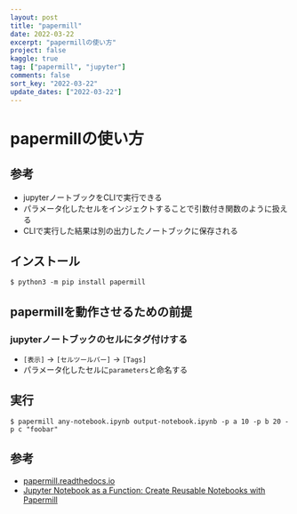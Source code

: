 ```yaml
---
layout: post
title: "papermill"
date: 2022-03-22
excerpt: "papermillの使い方"
project: false
kaggle: true
tag: ["papermill", "jupyter"]
comments: false
sort_key: "2022-03-22"
update_dates: ["2022-03-22"]
---
```


# papermillの使い方

## 参考
 - jupyterノートブックをCLIで実行できる
 - パラメータ化したセルをインジェクトすることで引数付き関数のように扱える
 - CLIで実行した結果は別の出力したノートブックに保存される

## インストール

```console
$ python3 -m pip install papermill
```

## papermillを動作させるための前提

### jupyterノートブックのセルにタグ付けする
 - `[表示]` -> `[セルツールバー]` -> `[Tags]`
 - パラメータ化したセルに`parameters`と命名する

## 実行

```console
$ papermill any-notebook.ipynb output-notebook.ipynb -p a 10 -p b 20 -p c "foobar"
```

## 参考
 - [papermill.readthedocs.io](https://papermill.readthedocs.io/en/latest/index.html)
 - [Jupyter Notebook as a Function: Create Reusable Notebooks with Papermill](https://towardsdatascience.com/jupyter-notebook-as-a-function-create-reusable-notebooks-with-papermill-8f9bea5b9727)
